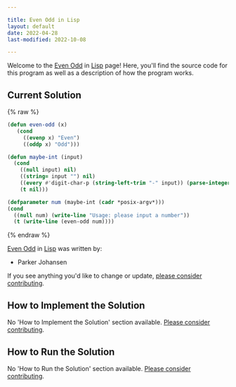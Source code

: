 ```yaml
---

title: Even Odd in Lisp
layout: default
date: 2022-04-28
last-modified: 2022-10-08

---
```


Welcome to the [Even Odd](https://sampleprograms.io/projects/even-odd) in [Lisp](https://sampleprograms.io/languages/lisp) page! Here, you'll find the source code for this program as well as a description of how the program works.

## Current Solution

{% raw %}

```lisp
(defun even-odd (x)
   (cond
     ((evenp x) "Even")
     ((oddp x) "Odd")))

(defun maybe-int (input)
  (cond
    ((null input) nil)
    ((string= input "") nil)
    ((every #'digit-char-p (string-left-trim "-" input)) (parse-integer input))
    (t nil)))

(defparameter num (maybe-int (cadr *posix-argv*)))
(cond
  ((null num) (write-line "Usage: please input a number"))
  (t (write-line (even-odd num))))
```

{% endraw %}

[Even Odd](https://sampleprograms.io/projects/even-odd) in [Lisp](https://sampleprograms.io/languages/lisp) was written by:

- Parker Johansen

If you see anything you'd like to change or update, [please consider contributing](https://github.com/TheRenegadeCoder/sample-programs).

## How to Implement the Solution

No 'How to Implement the Solution' section available. [Please consider contributing](https://github.com/TheRenegadeCoder/sample-programs-website).

## How to Run the Solution

No 'How to Run the Solution' section available. [Please consider contributing](https://github.com/TheRenegadeCoder/sample-programs-website).